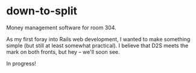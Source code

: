 # down-to-split
Money management software for room 304.

As my first foray into Rails web development, I wanted to make something simple (but still at least somewhat practical). I believe that D2S meets the mark on both fronts, but hey – we'll soon see.

In progress!
